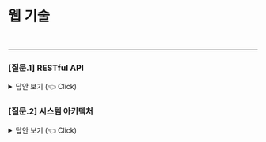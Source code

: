# 웹 기술
<br>

---------------------
### [질문.1] RESTful API

<details>
   <summary> 답안 보기 (👈 Click)</summary>
<br/>

+ RESTful API는 A가 어떤 방식으로 요청하고, B가 어떤 방식으로 응답할 지 지정해 놓은 다양한 형식들 중 하나이다. (명확하고 직관적이다)

+ 장점
  - REST 원칙을 지켜 API를 만들면 다른 팀과 협업을 하거나, 어떤 public API를 처음으로 사용해야 하는 상황에서도 큰 어려움 없이 새 API의 사용법을 익힐 수 있다.
  - 구조화된 데이터 표현이 가능하고 JSON을 많이 사용한다.
  - 특정 조건으로 필터링하려면 quety parameter을 사용하면 된다.

  - HATEOAS 원칙
    각 요청의 응답에, 가용한 다른 요청들의 정보를 포함시킨다.   
    
  + 형식 기본적으로 CRUD를 하며 HTTP 프로토콜을 사용해서 URI를 통해서 요청을 보낸다.(HTTP가 필수요소는 아니지만,RESTful API의 조건을 구현하기 용이하기 때문에 현업에서는 HTTP가 주로 사용된다.)
  
  + HTTP 메소드로 표현합니다. 메소드와 URI 자체가, 그것의 목적을 명확히 나타낸다.
    POST(Create), GET(Read), PUT(Update), PATCH, DELETE(Delete)   

  + URI주소는 api 사용을 명시하고 가상의도메인(서버의주소), 버전, 각 요청에 대한 명시, 고유 색인번호

+ 상태코드
  + 200번대 코드 Success
  + 400번대 코드 Client Error
  + 500번대 코드 Server Error
  
+ '상태가 없는' 통신
  + 클라이언트이 상태 정보가 서버에 저장되지 말아야 한다.
  + 클라이언트의 요청은 몇 번째 반복되든, 필요한 모든 내용을 포함하고 있어야 한다.

+ 캐싱
  + 한 번 얻어낸 데이터를 또 쓸 수 있도록 저장해두는 걸 캐싱이라고 한다.
</details>


### [질문.2] 시스템 아키텍처

<details>
   <summary> 답안 보기 (👈 Click)</summary>
<br/>

+ 시스템 아키텍처(System Architecture)
  - 소프트웨어 또는 하드웨어 시스템의 구조와 설계를 정의하는 개념입니다.
  - 시스템이 어떻게 구성되고 동작하며, 각각의 구성 요소가 어떤 역할을 하는지를 설명합니다. 이를 통해 시스템의 기능, 성능, 확장성, 유지보수성 등을 효율적으로 관리할 수 있습니다.

</details>